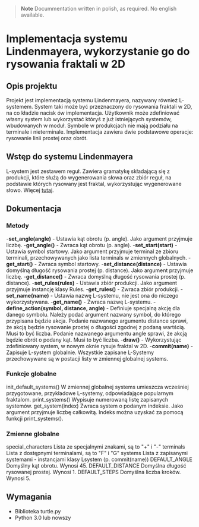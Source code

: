 > **Note**
> Docummentation written in polish, as required. No english available.

# Implementacja systemu Lindenmayera, wykorzystanie go do rysowania fraktali w 2D

## Opis projektu

Projekt jest implementacją systemu Lindenmayera, nazywany również L-systemem.
System taki może być przeznaczony do rysowania fraktali w 2D, na co kładzie nacisk ów implementacja.
Użytkownik może zdefiniować własny system lub wykorzystać któryś z już istniejących systemów, wbudowanych w moduł.
Symbole w produkcjach nie mają podziału na terminale i nieterminale.
Implementacja zawiera dwie podstawowe operacje: rysowanie linii prostej oraz obrót.

## Wstęp do systemu Lindenmayera

L-system jest zestawem reguł. Zawiera gramatykę składającą się z produkcji, które służą do wygenerowania słowa oraz zbiór reguł, na podstawie których rysowany jest fraktal, wykorzystując wygenerowane słowo.
Więcej [tutaj](https://en.wikipedia.org/wiki/L-system).

## Dokumentacja

### Metody
-**set_angle(angle)** - Ustawia kąt obrotu (p. angle). Jako argument przyjmuje liczbę.
-**get_angle()** - Zwraca kąt obrotu (p. angle).
-**set_start(start)** - Ustawia symbol startowy. Jako argument przyjmuje terminal ze zbioru terminali, przechowywanych jako lista terminals w zmiennych globalnych.
-**get_start()** - Zwraca symbol startowy.
-**set_distance(distance)** - Ustawia domyślną długość rysowania prostej (p. distance). Jako argument przyjmuje liczbę.
-**get_distance()** - Zwraca domyślną długość rysowania prostej (p. distance). 
-**set_rules(rules)** - Ustawia zbiór produkcji. Jako argument przyjmuje instancję klasy Rules.
-**get_rules()** - Zwraca zbiór produkcji.
-**set_name(name)** - Ustawia nazwę L-systemu, nie jest ona do niczego wykorzystywana.
-**get_name()** - Zwraca nazwę L-systemu.
-**define_action(symbol, distance, angle)** - Definiuje specjalną akcję dla danego symbolu. Należy podać argument nazwany symbol, do którego przypisana będzie akcja. Podanie nazwanego argumentu distance sprawi, że akcją będzie rysowanie prostej o długości zgodnej z podaną wartścią. Musi to być liczba. Podanie nazwanego argumentu angle sprawi, że akcją będzie obrót o podany kąt. Musi to być liczba.
-**draw()** - Wykorzystując zdefiniowany system, w nowym oknie rysuje fraktal w 2D.
-**commit(name)** - Zapisuje L-system globalnie. Wszystkie zapisane L-Systemy przechowywane są w postacji listy w zmiennej globalnej systems.

### Funkcje globalne
init_default_systems()
W zmiennej globalnej systems umieszcza wcześniej przygotowane, 
przykładowe L-systemy, odpowiadające popularnym fraktalom.
print_systems()
Wypisuje numerowaną listę zapisanych systemów.
get_system(index)
Zwraca system o podanym indeksie. Jako argument przyjmuje liczbę 
całkowitą. Indeks można uzyskać za pomocą funkcji print_systems().

### Zmienne globalne
special_characters
Lista ze specjalnymi znakami, są to "+" i "-"
terminals
Lista z dostępnymi terminalami, są to "F" i "G"
systems
Lista z zapisanymi systemami - instancjami klasy Lsystem
(p. commit(name))
DEFAULT_ANGLE
Domyślny kąt obrotu. Wynosi 45.
DEFAULT_DISTANCE
Domyślna długość rysowanej prostej. Wynosi 1.
DEFAULT_STEPS
Domyślna liczba kroków. Wynosi 5.

## Wymagania
- Biblioteka turtle.py
- Python 3.0 lub nowszy
